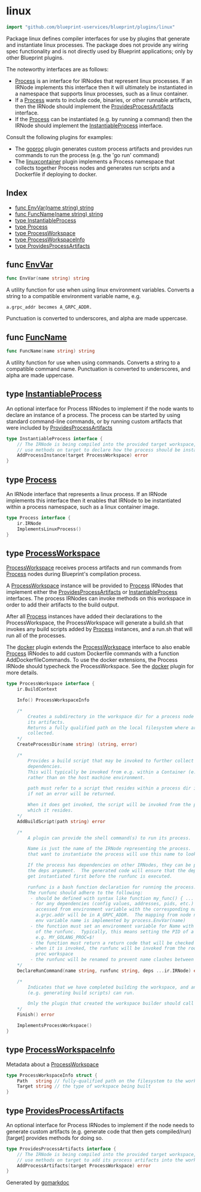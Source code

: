 <!-- Code generated by gomarkdoc. DO NOT EDIT -->

# linux

```go
import "github.com/blueprint-uservices/blueprint/plugins/linux"
```

Package linux defines compiler interfaces for use by plugins that generate and instantiate linux processes. The package does not provide any wiring spec functionality and is not directly used by Blueprint applications; only by other Blueprint plugins.

The noteworthy interfaces are as follows:

- [Process](<#Process>) is an interface for IRNodes that represent linux processes. If an IRNode implements this interface then it will ultimately be instantiated in a namespace that supports linux processes, such as a linux container.
- If a [Process](<#Process>) wants to include code, binaries, or other runnable artifacts, then the IRNode should implement the [ProvidesProcessArtifacts](<#ProvidesProcessArtifacts>) interface.
- If the [Process](<#Process>) can be instantiated \(e.g. by running a command\) then the IRNode should implement the [InstantiableProcess](<#InstantiableProcess>) interface.

Consult the following plugins for examples:

- The [goproc](<https://github.com/Blueprint-uServices/blueprint/tree/main/plugins/goproc>) plugin generates custom process artifacts and provides run commands to run the process \(e.g. the 'go run' command\)
- The [linuxcontainer](<https://github.com/Blueprint-uServices/blueprint/tree/main/plugins/linuxcontainer>) plugin implements a Process namespace that collects together Process nodes and generates run scripts and a Dockerfile if deploying to docker.

## Index

- [func EnvVar\(name string\) string](<#EnvVar>)
- [func FuncName\(name string\) string](<#FuncName>)
- [type InstantiableProcess](<#InstantiableProcess>)
- [type Process](<#Process>)
- [type ProcessWorkspace](<#ProcessWorkspace>)
- [type ProcessWorkspaceInfo](<#ProcessWorkspaceInfo>)
- [type ProvidesProcessArtifacts](<#ProvidesProcessArtifacts>)


<a name="EnvVar"></a>
## func [EnvVar](<https://github.com/blueprint-uservices/blueprint/blob/main/plugins/linux/util.go#L15>)

```go
func EnvVar(name string) string
```

A utility function for use when using linux environment variables. Converts a string to a compatible environment variable name, e.g.

```
a.grpc_addr becomes A_GRPC_ADDR.
```

Punctuation is converted to underscores, and alpha are made uppercase.

<a name="FuncName"></a>
## func [FuncName](<https://github.com/blueprint-uservices/blueprint/blob/main/plugins/linux/util.go#L22>)

```go
func FuncName(name string) string
```

A utility function for use when using commands. Converts a string to a compatible command name. Punctuation is converted to underscores, and alpha are made uppercase.

<a name="InstantiableProcess"></a>
## type [InstantiableProcess](<https://github.com/blueprint-uservices/blueprint/blob/main/plugins/linux/ir.go#L53-L57>)

An optional interface for Process IRNodes to implement if the node wants to declare an instance of a process. The process can be started by using standard command\-line commands, or by running custom artifacts that were included by [ProvidesProcessArtifacts](<#ProvidesProcessArtifacts>)

```go
type InstantiableProcess interface {
    // The IRNode is being compiled into the provided target workspace, and should
    // use methods on target to declare how the process should be instantiated.
    AddProcessInstance(target ProcessWorkspace) error
}
```

<a name="Process"></a>
## type [Process](<https://github.com/blueprint-uservices/blueprint/blob/main/plugins/linux/ir.go#L29-L32>)

An IRNode interface that represents a linux process. If an IRNode implements this interface then it enables that IRNode to be instantiated within a process namespace, such as a linux container image.

```go
type Process interface {
    ir.IRNode
    ImplementsLinuxProcess()
}
```

<a name="ProcessWorkspace"></a>
## type [ProcessWorkspace](<https://github.com/blueprint-uservices/blueprint/blob/main/plugins/linux/ir.go#L79-L142>)

[ProcessWorkspace](<#ProcessWorkspace>) receives process artifacts and run commands from [Process](<#Process>) nodes during Blueprint's compilation process.

A [ProcessWorkspace](<#ProcessWorkspace>) instance will be provided to [Process](<#Process>) IRNodes that implement either the [ProvidesProcessArtifacts](<#ProvidesProcessArtifacts>) or [InstantiableProcess](<#InstantiableProcess>) interfaces. The process IRNodes can invoke methods on this workspace in order to add their artifacts to the build output.

After all [Process](<#Process>) instances have added their declarations to the ProcessWorkspace, the ProcessWorkspace will generate a build.sh that invokes any build scripts added by [Process](<#Process>) instances, and a run.sh that will run all of the processes.

The [docker](<https://github.com/Blueprint-uServices/blueprint/tree/main/plugins/docker>) plugin extends the [ProcessWorkspace](<#ProcessWorkspace>) interface to also enable [Process](<#Process>) IRNodes to add custom Dockerfile commands with a function AddDockerfileCommands. To use the docker extensions, the Process IRNode should typecheck the ProcessWorkspace. See the [docker](<https://github.com/Blueprint-uServices/blueprint/tree/main/plugins/docker>) plugin for more details.

```go
type ProcessWorkspace interface {
    ir.BuildContext

    Info() ProcessWorkspaceInfo

    /*
    	Creates a subdirectory in the workspace dir for a process node to collect
    	its artifacts.
    	Returns a fully qualified path on the local filesystem where artifacts will be
    	collected.
    */
    CreateProcessDir(name string) (string, error)

    /*
    	Provides a build script that may be invoked to further collect or build process
    	dependencies.
    	This will typically be invoked from e.g. within a Container (e.g a Dockerfile),
    	rather than on the host machine environment.

    	path must refer to a script that resides within a process dir in this workspace;
    	if not an error will be returned.

    	When it does get invoked, the script will be invoked from the process dir in
    	which it resides.
    */
    AddBuildScript(path string) error

    /*
    	A plugin can provide the shell command(s) to run its process.

    	Name is just the name of the IRNode representing the process.  Other IRNodes
    	that want to instantiate the process will use this name to look it up.

    	If the process has dependencies on other IRNodes, they can be provided with
    	the deps argument.  The generated code will ensure that the dependencies
    	get instantiated first before the runfunc is executed.

    	runfunc is a bash function declaration for running the process.
    	The runfunc should adhere to the following:
    	 - should be defined with syntax like function my_func() { ... }
    	 - for any dependencies (config values, addresses, pids, etc.) they can be
    	   accessed from environment variable with the corresponding name.  e.g.
    	   a.grpc.addr will be in A_GRPC_ADDR.  The mapping from node name to
    	   env variable name is implemented by process.EnvVar(name)
    	 - the function must set an environment variable for Name with the result
    	   of the runfunc.  Typically, this means setting the PID of a started process
    	   e.g. MY_GOLANG_PROC=$!
    	 - the function must return a return code that will be checked
    	 - when it is invoked, the runfunc will be invoked from the root of the
    	   proc workspace
    	 - the runfunc will be renamed to prevent name clashes between IRNodes
    */
    DeclareRunCommand(name string, runfunc string, deps ...ir.IRNode) error

    /*
    	Indicates that we have completed building the workspace, and any finalization tasks
    	(e.g. generating build scripts) can run.

    	Only the plugin that created the workspace builder should call this method.
    */
    Finish() error

    ImplementsProcessWorkspace()
}
```

<a name="ProcessWorkspaceInfo"></a>
## type [ProcessWorkspaceInfo](<https://github.com/blueprint-uservices/blueprint/blob/main/plugins/linux/ir.go#L145-L148>)

Metadata about a [ProcessWorkspace](<#ProcessWorkspace>)

```go
type ProcessWorkspaceInfo struct {
    Path   string // fully-qualified path on the filesystem to the workspace
    Target string // the type of workspace being built
}
```

<a name="ProvidesProcessArtifacts"></a>
## type [ProvidesProcessArtifacts](<https://github.com/blueprint-uservices/blueprint/blob/main/plugins/linux/ir.go#L43-L47>)

An optional interface for Process IRNodes to implement if the node needs to generate custom artifacts \(e.g. generate code that then gets compiled/run\) \[target\] provides methods for doing so.

```go
type ProvidesProcessArtifacts interface {
    // The IRNode is being compiled into the provided target workspace, and should
    // use methods on target to add its process artifacts into the workspace.
    AddProcessArtifacts(target ProcessWorkspace) error
}
```

Generated by [gomarkdoc](<https://github.com/princjef/gomarkdoc>)
